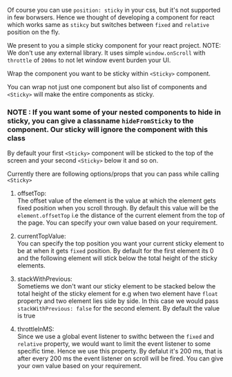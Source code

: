 Of course you can use `position: sticky` in your css, but it's not supported in few borwsers. Hence we thought of developing a <Sticky> component for react which works same as `stikcy` but switches between `fixed` and `relative` position on the fly.

We present to you a simple sticky component for your react project. 
NOTE: We don't use any external library.
It uses simple `window.onScroll` with `throttle` of `200ms` to not let window event burden your UI.


Wrap the component you want to be sticky within `<Sticky>` component.

You can wrap not just one component but also list of components and `<Sticky>` will make the entire components as sticky.

### NOTE : If you want some of your nested components to hide in sticky, you can give a classname `hideFromSticky` to the component. Our sticky will ignore the component with this class

By default your first `<Sticky>` component will be sticked to the top of the screen and your second `<Sticky>` below it and so on.

Currently there are following options/props that you can pass while calling `<Sticky>`  
  
1.  offsetTop:  
The offset value of the element is the value at which the element gets fixed position when you scroll through. By default this value will be the `element.offsetTop` i.e the distance of the current element from the top of the page. You can specify your own value based on your requirement. 

2. currentTopValue:  
You can specify the top position you want your current sticky element to be at when it gets `fixed` position. By default for the first element its 0 and the following element will stick below the total height of the sticky elements.

3. stackWithPrevious:  
Sometiems we don't want our sticky element to be stacked below the total height of the sticky element for e.g when two element have `float` property and two element lies side by side. In this case we would pass `stackWithPrevious: false` for the second element. By default the value is true

4. throttleInMS:  
Since we use a global event listener to swithc between the `fixed` and `relative` property, we would want to limit the event listener to some specific time. Hence we use this property. By defalut it's 200 ms, that is after every 200 ms the event listener on scroll will be fired. You can give your own value based on your requirement.